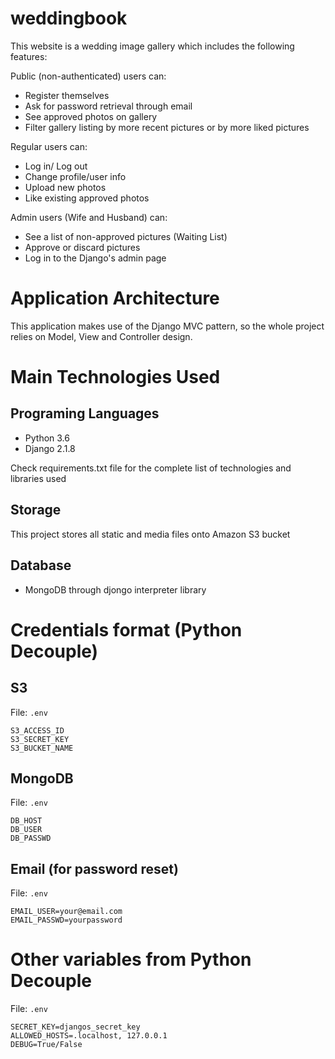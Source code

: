# weddingbook

This website is a wedding image gallery which includes the following features:

Public (non-authenticated) users can:
 - Register themselves
 - Ask for password retrieval through email
 - See approved photos on gallery
 - Filter gallery listing by more recent pictures or by more liked pictures

Regular users can:
 - Log in/ Log out
 - Change profile/user info
 - Upload new photos
 - Like existing approved photos
 
Admin users (Wife and Husband) can:
 - See a list of non-approved pictures (Waiting List)
 - Approve or discard pictures
 - Log in to the Django's admin page


# Application Architecture

This application makes use of the Django MVC pattern, so the whole project relies on Model, View and Controller design.


# Main Technologies Used

## Programing Languages

- Python 3.6
- Django 2.1.8

Check requirements.txt file for the complete list of technologies and libraries used

## Storage

This project stores all static and media files onto Amazon S3 bucket

## Database

- MongoDB through djongo interpreter library


# Credentials format (Python Decouple)

## S3

File: `.env`

```
S3_ACCESS_ID
S3_SECRET_KEY
S3_BUCKET_NAME
```

## MongoDB

File: `.env`

```
DB_HOST
DB_USER
DB_PASSWD
```

## Email (for password reset)

File: `.env`

```
EMAIL_USER=your@email.com
EMAIL_PASSWD=yourpassword
```

# Other variables from Python Decouple

File: `.env`

```
SECRET_KEY=djangos_secret_key
ALLOWED_HOSTS=.localhost, 127.0.0.1
DEBUG=True/False
```

